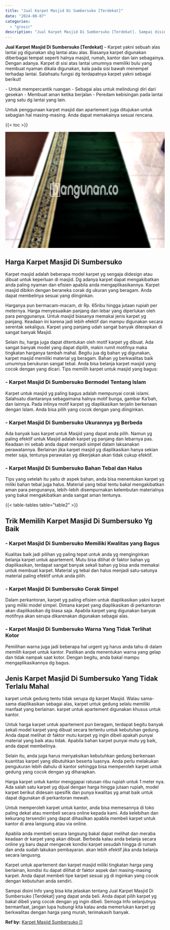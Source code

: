 ```yaml
---
title: "Jual Karpet Masjid Di Sumbersuko [Terdekat]"
date: "2024-08-07"
categories: 
  - "grosir"
description: "Jual Karpet Masjid Di Sumbersuko [Terdekat]. Sampai disini Info yang bisa kita jelaskan tentang Jual Karpet Masjid Di Sumbersuko [Terdekat] yang dapat anda..."
---
```


**Jual Karpet Masjid Di Sumbersuko \[Terdekat\]** – Karpet yakni sebuah alas lantai yg digunakan sbg lantai atau alas. Biasanya karpet digunakan diberbagai tempat seperti halnya masjid, rumah, kantor dan lain sebagainya. Dengan adanya. Karpet di sisi atas lantai umumnya memiliki bulu yang membuat nyaman dikala digunakan, kala pada sisi bawah menempel terhadap lantai. Salahsatu fungsi dg terdapatnya karpet yakni sebagai berikut!

\- Untuk mempercantik ruangan - Sebagai alas untuk melindungi diri dari gesekan - Membuat aman ketika berjalan - Peredam kebisingan pada lantai yang satu dg lantai yang lain.

Untuk penggunaan karpet masjid dan apartement juga ditujukan untuk sebagian hal masing-masing. Anda dapat memakainya sesuai rencana.

{{< toc >}}

![Jual Karpet Masjid Di Sumbersuko [Terdekat]](/images/grosir-karpet-murah-51.png)

## Harga Karpet Masjid Di Sumbersuko

Karpet masjid adalah beberapa model karpet yg sengaja didesign atau dibuat untuk keperluan di masjid. Dg adanya karpet dapat mengakibatkan anda paling nyaman dan efisien apabila anda mengaplikasikannya. Karpet masjid dibikin dengan beraneka corak dg ukuran yang beragam. Anda dapat membelinya sesuai yang diinginkan.

Harganya pun bermacam-macam, dr Rp. 65ribu hingga jutaan rupiah per meternya. Harga menyesuaikan panjang dan lebar yang diperlukan oleh para penggunanya. Untuk masjid biasanya memakai jenis karpet yg panjang. Keadaan ini karena jadi lebih efektif dan mampu digunakan secara serentak sekaligus. Karpet yang panjang udah sangat banyak diterapkan di sangat banyak Masjid.

Selain itu, harga juga dapat ditentukan oleh motif karpet yg dibuat. Ada sangat banyak model yang dapat dipilih, makin rumit motifnya maka tingkatan harganya tambah mahal. Begitu jua dg bahan yg digunakan, karpet masjid memiliki material yg beragam. Bahan yg berkwalitas baik umumnya berukuran sangat tebal. Anda bisa belanja karpet masjid yang cocok dengan yang dicari. Tips memilih karpet untuk masjid yang bagus:

### \- Karpet Masjid Di Sumbersuko Bermodel Tentang Islam

Karpet untuk masjid yg paling bagus adalah mempunyai corak islami. Salahsatu diantaranya sebagaimana halnya motif bunga, gambar Ka’bah, dan lainnya. Pada intinya motif karpet yg diaplikasikan terjalin berkenaan dengan Islam. Anda bisa pilih yang cocok dengan yang diinginkan.

### \- Karpet Masjid Di Sumbersuko Ukurannya yg Berbeda

Ada banyak luas karpet untuk Masjid yang dapat anda pilih. Namun yg paling efektif untuk Masjid adalah karpet yg panjang dan lebarnya pas. Keadaan ini sebab anda dapat menjadi simpel dalam laksanakan perawatannya. Berlainan jika karpet masjid yg diaplikasikan hanya sekian meter saja, tentunya perawatan yg dikerjakan akan tidak cukup efektif.

### \- Karpet Masjid Di Sumbersuko Bahan Tebal dan Halus

Tips yang setelah itu yaitu dr aspek bahan, anda bisa menentukan karpet yg miliki bahan tebal juga halus. Material yang tebal tentu bakal mengakibatkan aman para pengunanya, lebih-lebih disempurnakan kelembutan materialnya yang bakal mengakibatkan anda sangat aman tentunya.

{{< table-tables table="table2" >}}

## Trik Memilih Karpet Masjid Di Sumbersuko Yg Baik

### \- Karpet Masjid Di Sumbersuko Memiliki Kwalitas yang Bagus

Kualitas baik jadi pilihan yg paling tepat untuk anda yg menginginkan belanja karpet untuk apartement. Mutu bisa dilihat dr faktor bahan yg diaplikasikan, terdapat sangat banyak sekali bahan yg bisa anda memakai untuk membuat karpet. Material yg tebal dan halus menjadi satu-satunya material paling efektif untuk anda pilih.

### \- Karpet Masjid Di Sumbersuko Corak Simpel

Dalam perkantoran, karpet yg paling efisien untuk diaplikasikan yakni karpet yang miliki model simpel. Dimana karpet yang diaplikasikan di perkantoran akan diaplikasikan dg biasa saja. Apabila karpet yang digunakan banyak motifnya akan serupa dikarenakan digunakan sebagai alas.

### \- Karpet Masjid Di Sumbersuko Warna Yang Tidak Terlihat Kotor

Pemilihan warna juga jadi beberapa hal urgent yg harus anda tahu di dalam memilih karpet untuk kantor. Pastikan anda menentukan warna yang gelap dan tidak nampak saat kotor. Dengan begitu, anda bakal mampu mengaplikasikannya dg bagus.

## Jenis Karpet Masjid Di Sumbersuko Yang Tidak Terlalu Mahal

karpet untuk gedung tentu tidak serupa dg karpet Masjid. Walau sama-sama diaplikasikan sebagai alas, karpet untuk gedung selalu memiliki manfaat yang berlainan. karpet untuk apartement digunakan khusus untuk kantor.

Untuk harga karpet untuk apartement pun beragam, terdapat begitu banyak sekali model karpet yang dibuat secara tertentu untuk kebutuhan gedung. Anda dapat melihat dr faktor mutu karpet yg ingin dibeli apakah punyai material yang baik atau tidak. Apabila bahan karpet punyai mutu yg baik, anda dapat membelinya.

Selain itu, anda juga harus menyaksikan kebutuhkan gedung berkenaan kuantitas karpet yang dibutuhkan beserta luasnya. Anda perlu melakukan pengukuran lebih dahulu di kantor sehingga bisa memperoleh karpet untuk gedung yang cocok dengan yg diharapkan.

Harga karpet untuk kantor menggapai ratusan ribu rupiah untuk 1 meter nya. Ada salah satu karpet yg dijual dengan harga hingga jutaan rupiah, model karpet berikut didesain spesifik dan punya kwalitas yg amat baik untuk dapat digunakan di perkantoran mewah.

Untuk memperoleh karpet untuk kantor, anda bisa memesannya di toko paling dekat atau membeli secara online kepada kami. Ada kelebihan dan kekurang tersendiri yang dapat dihasilkan apabila membeli karpet untuk kantor di area langsung atau via online.

Apabila anda membeli secara langsung bakal dapat melihat dan meraba keadaan dr karpet yang akan dibuat. Berbeda kalau anda belanja secara online yg baru dapat mengecek kondisi karpet sesudah hingga di rumah dan anda sudah lakukan pembayaran. akan lebih efektif jika anda belanja secara langusng.

Karpet untuk apartement dan karpet masjid miliki tingkatan harga yang berlainan, kondisi itu dapat dilihat dr faktor aspek dari masing-masing karpet. Anda dapat membeli tipe karpet sesuai yg di inginkan yang cocok dengan kebutuhan anda sendiri.

Sampai disini Info yang bisa kita jelaskan tentang Jual Karpet Masjid Di Sumbersuko \[Terdekat\] yang dapat anda beli. Anda dapat pilih karpet yg bakal dibeli yang cocok dengan yg ingin dibeli. Semoga Info selanjutnya bermanfaat, jangan lupa hubungi kita kalau anda memerlukan karpet yg berkwalitas dengan harga yang murah, terimakasih banyak.

**Ref by:**  [Karpet Masjid Sumbersuko []](https://id.wikipedia.org/wiki/Karpet)

